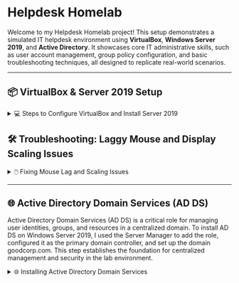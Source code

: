 # Helpdesk Homelab

Welcome to my Helpdesk Homelab project! This setup demonstrates a simulated IT helpdesk environment using **VirtualBox**, **Windows Server 2019**, and **Active Directory**. It showcases core IT administrative skills, such as user account management, group policy configuration, and basic troubleshooting techniques, all designed to replicate real-world scenarios.

---

## 📦 VirtualBox & Server 2019 Setup

<details>
<summary>💻 Steps to Configure VirtualBox and Install Server 2019</summary>

### 1️⃣ Download and Install VirtualBox
- To start I visited the [VirtualBox website](https://www.oracle.com/virtualization/technologies/vm/downloads/virtualbox-downloads.html) and downloaded the latest version.  
- Follow the installation wizard to complete the setup.

### 2️⃣ Download the Windows Server 2019 ISO
- To download the Server 2019 ISO, I went to the [Microsoft Evaluation Center](https://www.microsoft.com/en-us/evalcenter/) and searched for "Windows Server 2019."

### 3️⃣ Create a New Virtual Machine
- Open VirtualBox and click `New`.
  
  ![New VM Screenshot](https://github.com/user-attachments/assets/7116c63c-d6a3-4a0d-a759-9df440eea598)

- I named the virtual machine `Server 2019`.  
- Select the downloaded Windows Server 2019 ISO image.  
- Choose `Desktop Experience` from the `Edition` dropdown menu to ensure the GUI interface is installed.
  
  ![Edition Selection Screenshot](https://github.com/user-attachments/assets/7a8b04a4-6bd0-46f5-98c1-3d043a868d77)

### 4️⃣ Unattended Guest OS Install Setup
- I created a username and password.  
- Then I set the hostname to `GOODCORP` and the domain name to `goodcorp.com`.  

  ![Unattended Setup Screenshot](https://github.com/user-attachments/assets/ea3b3df5-d84e-4ac9-8416-0d0fee97a8e9)

### 5️⃣ Configure Virtual Machine Hardware Settings
- Next, I allocated `4 CPU cores` and `4GB of RAM`.  

   ![Hardware Configuration Screenshot](https://github.com/user-attachments/assets/061c035b-8fd4-4f57-9bf2-ee66c5dde676)
  
- Next, I set the virtual hard disk size to `50GB`.  

  ![Hard Disk Size Screenshot](https://github.com/user-attachments/assets/0b1a7605-65f7-4893-bb85-e39973ebf9c4)
  
- Click `Finish` to complete the setup.  

  ![Finish Setup Screenshot](https://github.com/user-attachments/assets/947730a2-d6cb-45da-8d7f-3970f32a3ad2)

### 6️⃣ Install Windows Server 2019
- The virtual machine should start and install automatically. 

  ![Installation Screenshot](https://github.com/user-attachments/assets/42b09384-e1f8-4815-a280-d2bf32a2b8a1)
  
- If you are following along and the VM does not start automatically, select it and click `Start`.  

  ![Start VM Screenshot](https://github.com/user-attachments/assets/7edc6fc4-1556-4406-96ee-de5e4400a55a)

- Once installed, the VM will be ready and operational!  

  ![Completed Setup Screenshot](https://github.com/user-attachments/assets/f7e23cec-1efd-4d81-92c8-125c7e41b602)

</details>

## 🛠️ Troubleshooting: Laggy Mouse and Display Scaling Issues

<details>
<summary>🖱️ Fixing Mouse Lag and Scaling Issues</summary>

### Issue Observed
With the virtual machine running, there were noticeable issues with mouse lag and improper display scaling.  

  ![Mouse Lag Screenshot](https://github.com/user-attachments/assets/f7e23cec-1efd-4d81-92c8-125c7e41b602)

### Solution
1️⃣ Go to `Devices` in the VirtualBox menu and select `Insert Guest Additions CD image...`.  
   
   ![Insert Guest Additions Screenshot](https://github.com/user-attachments/assets/7b1684a1-5a8a-4f5a-91d1-82541c3ba5c1)
   
2️⃣ Open `File Explorer` within the VM and navigate to `This PC`.  

3️⃣ Under `Devices and Drives`, open the `CD Drive (D:) VirtualBox Guest Additions`.  
   
   ![Guest Additions Drive Screenshot](https://github.com/user-attachments/assets/c9a9d62d-d1fd-4068-bcc2-89b45c5ddf77)

4️⃣ Run `VBoxWindowsAdditions-amd64` and complete the installation.  
   
   ![Guest Additions Installer Screenshot](https://github.com/user-attachments/assets/18c984f6-9eb0-4a0c-b46d-3f75ad092226)

5️⃣ Reboot the VM.  

### Result
The mouse now moves smoothly, and the display scaling adjusts correctly, allowing for a better user experience. 😊  
  
  ![Fixed Issues Screenshot](https://github.com/user-attachments/assets/f9d96384-69ab-4fc2-8c42-b7196732c051)

</details>

---

## 🌐 Active Directory Domain Services (AD DS)

Active Directory Domain Services (AD DS) is a critical role for managing user identities, groups, and resources in a centralized domain. To install AD DS on Windows Server 2019, I used the Server Manager to add the role, configured it as the primary domain controller, and set up the domain goodcorp.com. This step establishes the foundation for centralized management and security in the lab environment.

<details>
<summary>🌐 Installing Active Directory Domain Services</summary>

---

## 🛠️ 1. Open Server Manager & Start Installation

1️⃣ Launch Server Manager  
- Open the VM, click `Start`, and select `Server Manager`.  

  ![Server Manager](https://github.com/user-attachments/assets/38ee87c4-8674-400e-bbfe-615c5cc283c3)

2️⃣ Add Roles and Features  
- On the Server Manager dashboard, click `Manage` → `Add Roles and Features`.  

  ![Add Roles and Features](https://github.com/user-attachments/assets/9be5e3e2-1c64-4147-838f-749d3fef7465)

---

## 🖱️ 2. Use the Installation Wizard

3️⃣ Begin Installation  
- When the installation wizard appears, click `Next`.  

  ![Installation Wizard](https://github.com/user-attachments/assets/e6f552f3-af02-446c-8879-afba8f498b86)

4️⃣ Select Installation Type  
- Choose `Role-based or Feature-based Installation`, then click `Next`.  

  ![Installation Type](https://github.com/user-attachments/assets/73e08efb-b176-4a52-8d19-78769956c37f)

5️⃣ Pick the Destination Server  
- Select `A server from the server pool` and click `Next`.  

  ![Destination Server](https://github.com/user-attachments/assets/7a214833-6591-4b29-a9fd-68eea3139cda)

---

## 🧩 3. Add the AD DS Role

6️⃣ Add the Role  
- Select `Active Directory Domain Services`, click `Add Features`, then click `Next`.  

  ![AD DS Role](https://github.com/user-attachments/assets/aacaaec9-f312-43c4-8bf3-b265e8ff67de)

7️⃣ Review Features  
- On the Features tab, leave everything as is, then click `Next`.  

  ![Features Tab](https://github.com/user-attachments/assets/ad15bf3e-25a3-4ebd-97f5-bf094347d04d)

8️⃣ Confirm Installation  
- On the AD DS tab, click `Next`, then `Install` on the Confirmation tab.  

  ![Confirmation Tab](https://github.com/user-attachments/assets/368b274c-91bf-4bae-872d-2ec3fde34ff2)

---

## 🌳 4. Promote to Domain Controller

9️⃣ Start Promotion  
- After installation, click `Promote this server to a domain controller`.  

- Add a New Forest: I chose to use `goodcorp.com`.  
  ![Add Forest](https://github.com/user-attachments/assets/37d8898a-2e16-4140-96f2-cab44caf2007)

🔟 Set Domain Controller Options  
- Input a password and click `Next`.  
  ![Domain Controller Options](https://github.com/user-attachments/assets/fe8cc402-6b68-4f18-bf8f-d44549f21b7d)

---

## 🔗 5. Configure Additional Settings

- DNS Options: Leave unchecked and click `Next`.  
  ![DNS Options](https://github.com/user-attachments/assets/8ad70ae0-355c-4053-a979-dbed3285a9f4)

- NetBIOS Name: Leave as is and click `Next`.  
  ![NetBIOS Name](https://github.com/user-attachments/assets/e9b7b17f-c5ba-4379-a8fc-d20ce6578d4d)

- Paths Tab: Keep defaults and click `Next`.  
  ![Paths Tab](https://github.com/user-attachments/assets/3b4c5adb-c728-4cf3-b68d-8110341e2bf5)

- Review Tab: Click `Next`.  
  ![Review Tab](https://github.com/user-attachments/assets/e0e265e5-aa25-4e6d-bdb6-02794982ebb3)

- Prerequisites Check: Click `Install`.  
  ![Prerequisites Check](https://github.com/user-attachments/assets/abfb3074-a958-4c4c-9385-5edd5b859208)

---

## 🔄 6. Final Steps

✅ Installation Complete  
- Once the installation completes, the VM will automatically restart.  

  ![Restart](https://github.com/user-attachments/assets/7eeefc23-2ad1-47ff-a921-f47941e80350)

---

</details>

